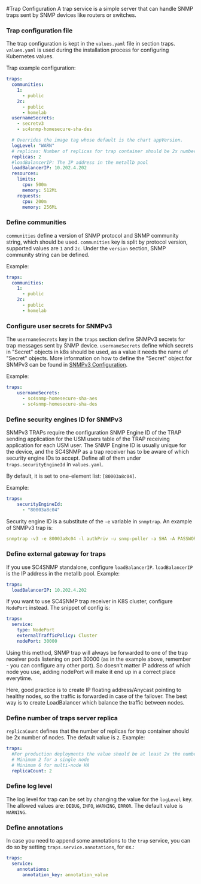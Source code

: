 #Trap Configuration
A trap service is a simple server that can handle SNMP traps sent by SNMP devices like routers or switches.   

### Trap configuration file

The trap configuration is kept in the `values.yaml` file in section traps.
`values.yaml` is used during the installation process for configuring Kubernetes values.

Trap example configuration:
```yaml
traps:
  communities:
    1:
      - public 
    2c:
      - public
      - homelab
  usernameSecrets:
    - secretv3
    - sc4snmp-homesecure-sha-des

  # Overrides the image tag whose default is the chart appVersion.
  logLevel: "WARN"
  # replicas: Number of replicas for trap container should be 2x number of nodes
  replicas: 2
  #loadBalancerIP: The IP address in the metallb pool
  loadBalancerIP: 10.202.4.202
  resources: 
    limits:
      cpu: 500m
      memory: 512Mi
    requests:
      cpu: 200m
      memory: 256Mi  
```

### Define communities 
`communities` define a version of SNMP protocol and SNMP community string, which should be used. 
`communities` key is split by protocol version, supported values are `1` and `2c`. Under the `version` section, SNMP community string can be defined. 

Example: 
```yaml
traps:
  communities:
    1:
      - public 
    2c:
      - public
      - homelab
```

### Configure user secrets for SNMPv3 
The `usernameSecrets` key in the `traps` section define SNMPv3 secrets for trap messages sent by SNMP device. `usernameSecrets` define which secrets 
in "Secret" objects in k8s should be used, as a value it needs the name of "Secret" objects. 
More information on how to define the "Secret" object for SNMPv3 can be found in [SNMPv3 Configuration](snmpv3-configuration.md).

Example:
```yaml
traps:
    usernameSecrets:
      - sc4snmp-homesecure-sha-aes
      - sc4snmp-homesecure-sha-des
```   

### Define security engines ID for SNMPv3

SNMPv3 TRAPs require the configuration SNMP Engine ID of the TRAP sending application for the USM users table of the TRAP receiving 
application for each USM user. The SNMP Engine ID is usually unique for the device, and the SC4SNMP as a trap receiver has to be aware of 
which security engine IDs to accept. Define all of them under `traps.securityEngineId` in `values.yaml`.

By default, it is set to one-element list: `[80003a8c04]`. 

Example:
```yaml
traps:
    securityEngineId: 
      - "80003a8c04"
```

Security engine ID is a substitute of the `-e` variable in `snmptrap`.
An example of SNMPv3 trap is:

```yaml
snmptrap -v3 -e 80003a8c04 -l authPriv -u snmp-poller -a SHA -A PASSWORD1 -x AES -X PASSWORD1 10.202.13.233 '' 1.3.6.1.2.1.2.2.1.1.1
```

### Define external gateway for traps

If you use SC4SNMP standalone, configure `loadBalancerIP`.
`loadBalancerIP` is the IP address in the metallb pool. 
Example:

```yaml
traps:
  loadBalancerIP: 10.202.4.202
```

If you want to use SC4SNMP trap receiver in K8S cluster, configure `NodePort` instead. The snippet of config is:

```yaml
traps:
  service: 
    type: NodePort
    externalTrafficPolicy: Cluster
    nodePort: 30000
```

Using this method, SNMP trap will always be forwarded to one of the trap receiver pods listening on port 30000 (as in the
example above, remember - you can configure any other port). So doesn't matter IP address of which node you use, adding
nodePort will make it end up in a correct place everytime. 

Here, good practice is to create IP floating address/Anycast pointing to healthy nodes, so the traffic is forwarded in case of the
failover. The best way is to create LoadBalancer which balance the traffic between nodes.

### Define number of traps server replica
`replicaCount` defines that the number of replicas for trap container should be 2x number of nodes. The default value is `2`. 
Example:
```yaml
traps:
  #For production deployments the value should be at least 2x the number of nodes
  # Minimum 2 for a single node
  # Minimum 6 for multi-node HA
  replicaCount: 2
```

### Define log level
The log level for trap can be set by changing the value for the `logLevel` key. The allowed values are: `DEBUG`, `INFO`, `WARNING`, `ERROR`. 
The default value is `WARNING`.

### Define annotations
In case you need to append some annotations to the `trap` service, you can do so by setting `traps.service.annotations`, for ex.:

```yaml
traps:
  service:
    annotations:
      annotation_key: annotation_value
```
